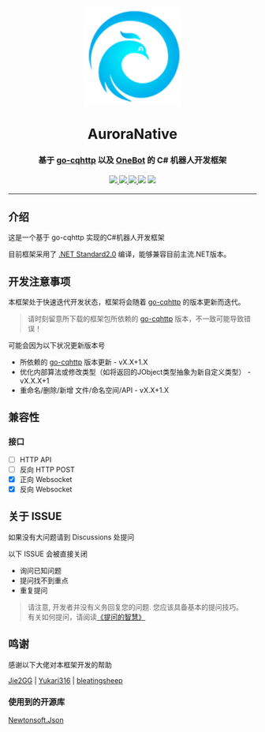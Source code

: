 <p align="center">
    <img src="Icon.png" width="200" height="200" alt="go-cqhttp">
</p>
<div align="center">
    <h1 align="center">AuroraNative</h2>
    <h3 align="center"><b>基于 <a href="https://github.com/Mrs4s/go-cqhttp">go-cqhttp</a> 以及 <a href="https://github.com/howmanybots/onebot/blob/master/README.md">OneBot</a> 的 C# 机器人开发框架 </b></h3>


<h4 align="center">
<a href="https://www.nuget.org/packages/AuroraNative/">
    <img src="https://img.shields.io/nuget/vpre/AuroraNative?style=flat-square">
</a>
<a href="https://github.com/howmanybots/onebot">
    <img src="https://img.shields.io/badge/OneBot-v11-blue?style=flat-square">
</a>
<a href="https://github.com/Mrs4s/go-cqhttp/releases">
    <img src="https://img.shields.io/badge/go--cqhttp-v0.9.40--fix4-blueviolet?style=flat-square">
</a>
<img src="https://img.shields.io/github/license/timi137137/AuroraNative?style=flat-square">
<img src="https://img.shields.io/github/workflow/status/timi137137/AuroraNative/BuildPackages/master?style=flat-square">
</h4>
</div>

---

## 介绍

这是一个基于 go-cqhttp 实现的C#机器人开发框架

目前框架采用了 [.NET Standard2.0](https://docs.microsoft.com/zh-cn/dotnet/standard/net-standard) 编译，能够兼容目前主流.NET版本。

## 开发注意事项

本框架处于快速迭代开发状态，框架将会随着 [go-cqhttp](https://github.com/Mrs4s/go-cqhttp) 的版本更新而迭代。
> 请时刻留意所下载的框架包所依赖的 [go-cqhttp](https://github.com/Mrs4s/go-cqhttp) 版本，不一致可能导致错误！

可能会因为以下状况更新版本号
  - 所依赖的 [go-cqhttp](https://github.com/Mrs4s/go-cqhttp) 版本更新 - vX.X+1.X
  - 优化内部算法或修改类型（如将返回的JObject类型抽象为新自定义类型） - vX.X.X+1
  - 重命名/删除/新增 文件/命名空间/API - vX.X+1.X

## 兼容性

### 接口

- [ ] HTTP API
- [ ] 反向 HTTP POST
- [x] 正向 Websocket
- [x] 反向 Websocket

## 关于 ISSUE

如果没有大问题请到 Discussions 处提问

以下 ISSUE 会被直接关闭

- 询问已知问题
- 提问找不到重点
- 重复提问

> 请注意, 开发者并没有义务回复您的问题. 您应该具备基本的提问技巧。  
> 有关如何提问，请阅读[《提问的智慧》](https://github.com/ryanhanwu/How-To-Ask-Questions-The-Smart-Way/blob/main/README-zh_CN.md)

## 鸣谢

感谢以下大佬对本框架开发的帮助

[Jie2GG](https://github.com/Jie2GG) | [Yukari316](https://github.com/Yukari316) | [bleatingsheep](https://github.com/b11p)

### 使用到的开源库

[Newtonsoft.Json](https://www.newtonsoft.com/json)